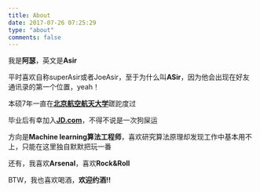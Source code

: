 ```yaml
---
title: About
date: 2017-07-26 07:25:29
type: "about"
comments: false
---
```

我是**阿瑟**，英文是**Asir**

平时喜欢自称superAsir或者JoeAsir，至于为什么叫**ASir**，因为他会出现在好友通讯录的第一个位置，yeah！

本硕7年一直在[**北京航空航天大学**](http://www.buaa.edu.cn/)蹉跎度过

毕业后有幸加入[**JD.com**](https://www.jd.com/)，不得不说是一次狗屎运

方向是**Machine learning算法工程师**，喜欢研究算法原理却发现工作中基本用不上，只能在这里独自默默把玩一番

还有，我喜欢**Arsenal**，喜欢**Rock&Roll**

BTW，我也喜欢喝酒，**欢迎约酒!!**
